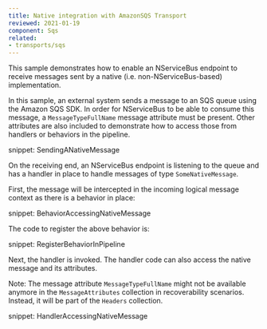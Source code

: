 ```yaml
---
title: Native integration with AmazonSQS Transport
reviewed: 2021-01-19
component: Sqs
related:
- transports/sqs
---
```


This sample demonstrates how to enable an NServiceBus endpoint to receive messages sent by a native (i.e. non-NServiceBus-based) implementation.

In this sample, an external system sends a message to an SQS queue using the Amazon SQS SDK. In order for NServiceBus to be able to consume this message, a `MessageTypeFullName` message attribute must be present. Other attributes are also included to demonstrate how to access those from handlers or behaviors in the pipeline.

snippet: SendingANativeMessage

On the receiving end, an NServiceBus endpoint is listening to the queue and has a handler in place to handle messages of type `SomeNativeMessage`.

First, the message will be intercepted in the incoming logical message context as there is a behavior in place:

snippet: BehaviorAccessingNativeMessage

The code to register the above behavior is:

snippet: RegisterBehaviorInPipeline

Next, the handler is invoked. The handler code can also access the native message and its attributes.

Note: The message attribute `MessageTypeFullName` might not be available anymore in the `MessageAttributes` collection in recoverability scenarios. Instead, it will be part of the `Headers` collection.

snippet: HandlerAccessingNativeMessage
